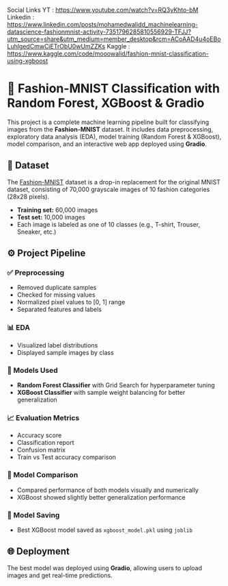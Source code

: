 Social Links
YT : https://www.youtube.com/watch?v=RQ3yKhto-bM
Linkedin : https://www.linkedin.com/posts/mohamedwalidd_machinelearning-datascience-fashionmnist-activity-7351796285810556929-TFJJ?utm_source=share&utm_medium=member_desktop&rcm=ACoAAD4u4oEBoLuhlgedCmwCiETrObU0wUmZZKs
Kaggle : https://www.kaggle.com/code/mooowalid/fashion-mnist-classification-using-xgboost

# 👕 Fashion-MNIST Classification with Random Forest, XGBoost & Gradio

This project is a complete machine learning pipeline built for classifying images from the **Fashion-MNIST** dataset. It includes data preprocessing, exploratory data analysis (EDA), model training (Random Forest & XGBoost), model comparison, and an interactive web app deployed using **Gradio**.

## 📁 Dataset

The [Fashion-MNIST](https://github.com/zalandoresearch/fashion-mnist) dataset is a drop-in replacement for the original MNIST dataset, consisting of 70,000 grayscale images of 10 fashion categories (28x28 pixels).

- **Training set:** 60,000 images  
- **Test set:** 10,000 images  
- Each image is labeled as one of 10 classes (e.g., T-shirt, Trouser, Sneaker, etc.)

## ⚙️ Project Pipeline

### ✅ Preprocessing
- Removed duplicate samples
- Checked for missing values
- Normalized pixel values to [0, 1] range
- Separated features and labels

### 📊 EDA
- Visualized label distributions
- Displayed sample images by class

### 🧠 Models Used
- **Random Forest Classifier** with Grid Search for hyperparameter tuning
- **XGBoost Classifier** with sample weight balancing for better generalization

### 📈 Evaluation Metrics
- Accuracy score
- Classification report
- Confusion matrix
- Train vs Test accuracy comparison

### 🔬 Model Comparison
- Compared performance of both models visually and numerically
- XGBoost showed slightly better generalization performance

### 💾 Model Saving
- Best XGBoost model saved as `xgboost_model.pkl` using `joblib`

## 🌐 Deployment

The best model was deployed using **Gradio**, allowing users to upload images and get real-time predictions.


